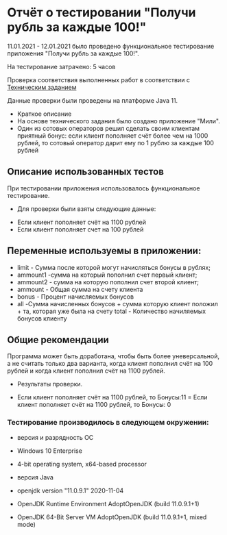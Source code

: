 # Отчёт о тестировании "Получи рубль за каждые 100!"

11.01.2021 - 12.01.2021 было проведено функциональное тестирование приложения "Получи рубль за каждые 100!".

На тестирование затрачено: 5 часов

Проверка соответствия выполненных работ  в соответствии с [Техническим заданием](https://github.com/netology-code/javaqa-homeworks/tree/master/data)

Данные проверки были проведены на платформе Java 11.

* Краткое описание
* На основе технического задания было создано приложение "Мили". 
* Один из сотовых операторов решил сделать своим клиентам приятный бонус: если клиент пополняет счёт более чем на 1000 рублей, то сотовый оператор дарит ему по 1 рублю за каждые 100 рублей


## Описание использованных тестов
При тестировании приложения использовалось функциональное тестирование.

 * Для проверки были взяты следующие данные:
 - Если клиент пополняет счёт на 1100 рублей
 - Если клиент пополняет счет на 100 рублей 

## Переменные используемы в приложении:

* limit - Сумма после которой могут начисляться бонусы в  рублях;
* ammount1 -сумма на который пополнил счет первый клиент;
* ammount2 - сумма на которую пополнил счет второй клиент;
* ammount - Общая сумма на счету клиента
* bonus - Процент начисляемых бонусов
* all -Сумма начисленных бонусов + сумма которую клиент положил + та, которая уже была на счету
total - Количество начиляемых бонусов клиенту

## Общие рекомендации

Программа может быть доработана, чтобы быть более уневерсальной, а не считать только два варианта, когда клиент пополнил счёт на 100 рублей и когда клиент пополнил счёт на 1100 рублей.


* Результаты проверки.
- Если клиент пополняет счёт на 1100 рублей, то  Бонусы:11
= Если клиент пополняет счёт на 1100 рублей, то  Бонусы: 0

### Тестирование производилось в следующем окружении:
* версия и разрядность ОС
* Windows 10 Enterprise
* 4-bit operating system, x64-based processor

* версия Java
* openjdk version "11.0.9.1" 2020-11-04
* OpenJDK Runtime Environment AdoptOpenJDK (build 11.0.9.1+1)
* OpenJDK 64-Bit Server VM AdoptOpenJDK (build 11.0.9.1+1, mixed mode)